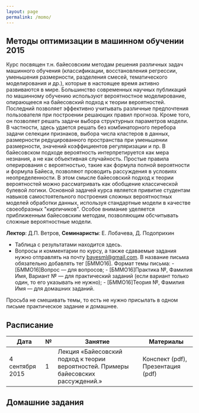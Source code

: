 ```yaml
---
layout: page
permalink: /momo/
---
```


## Методы оптимизации в машинном обучении 2015

Курс посвящен т.н. байесовским методам решения различных задач машинного обучения (классификации, восстановления регрессии, уменьшения размерности, разделения смесей, тематического моделирования и др.), которые в настоящее время активно развиваются в мире. Большинство современных научных публикаций по машинному обучению используют вероятностное моделирование, опирающееся на байесовский подход к теории вероятностей. Последний позволяет эффективно учитывать различные предпочтения пользователя при построении решающих правил прогноза. Кроме того, он позволяет решать задачи выбора структурных параметров модели. В частности, здесь удается решать без комбинаторного перебора задачи селекции признаков, выбора числа кластеров в данных, размерности редуцированного пространства при уменьшении размерности, значений коэффициентов регуляризации и пр. В байесовском подходе вероятность интерпретируется как мера незнания, а не как объективная случайность. Простые правила оперирования с вероятностью, такие как формула полной вероятности и формула Байеса, позволяют проводить рассуждения в условиях неопределенности. В этом смысле байесовский подход к теории вероятностей можно рассматривать как обобщение классической булевой логики. Основной задачей курса является привитие студентам навыков самостоятельного построения сложных вероятностных моделей обработки данных, используя стандартные модели в качестве своеобразных "кирпичиков". Особое внимание уделяется приближенным байесовским методам, позволяющим обсчитывать сложные вероятностные модели.

**Лектор**: Д.П. Ветров,
**Семинаристы**: Е. Лобачева, Д. Подоприхин

- Таблица с результатами находится здесь.
- Вопросы и комментарии по курсу, а также сдаваемые задания нужно отправлять на почту bayesml@gmail.com. В название письма обязательно добавлять тег [БММО16].
    Формат темы письма:
        - [БММО16]Вопрос — для вопросов;
        - [БММО16]Практика №, Фамилия Имя, Вариант № — для практический заданий (если вариант только один, то его указывать не нужно);
        - [БММО16]Теория №, Фамилия Имя — для домашних заданий.
        
Просьба не смешивать темы, то есть не нужно присылать в одном письме практическое задание и домашнее.

## Расписание

| Дата | № | Занятие | Материалы |
|------|---|---------|-----------|
|4 сентября 2015|1|Лекция «Байесовский подход к теории вероятностей. Примеры байесовских рассуждений.»|Конспект (pdf), Презентация (pdf)|

## Домашние задания